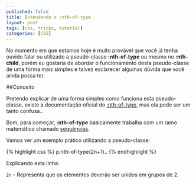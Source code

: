 ```yaml
---
published: false
title: Entendendo o :nth-of-type
layout: post
tags: [css, tricks, tutorial]
categories: [CSS]
---
```

No momento em que estamos hoje é muito provável que você já tenha ouvido falar ou utilizado
a pseudo-classe **:nth-of-type** ou mesmo no **:nth-child**, porém eu gostaria de
abordar o funcionamento desta pseudo-classe de uma forma mais simples e talvez esclarecer
algumas dúvida que você ainda possa ter.

##Conceito

Pretendo explicar de uma forma simples como funciona esta pseudo-classe, existe
a documentação oficial do [:nth-of-type](http://www.w3.org/TR/css3-selectors/#nth-of-type-pseudo),
mas ela pode ser um tanto confusa..

Bom, para começar, **:nth-of-type** basicamente trabalha com um ramo matemático
chamado [sequências](http://pt.wikipedia.org/wiki/Sequ%C3%AAncia_matem%C3%A1tica).

<!-- more -->

Vamos ver um exemplo prático utilizando a pseudo-classe:

{% highlight css %}
p:nth-of-type(2n+1)..
{% endhighlight %}

Explicando esta linha:

`2n` - Representa que os elementos deverão ser unidos em grupos de 2.
